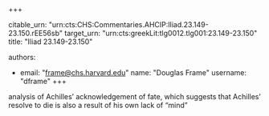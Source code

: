 +++


citable_urn: "urn:cts:CHS:Commentaries.AHCIP:Iliad.23.149-23.150.rEE56sb"
target_urn: "urn:cts:greekLit:tlg0012.tlg001:23.149-23.150"
title: "Iliad 23.149-23.150"

authors:
- email: "frame@chs.harvard.edu"
  name: "Douglas Frame"
  username: "dframe"
+++

<p>analysis of Achilles’ acknowledgement of fate, which suggests that Achilles’ resolve to die is also a result of his own lack of “mind”</p>